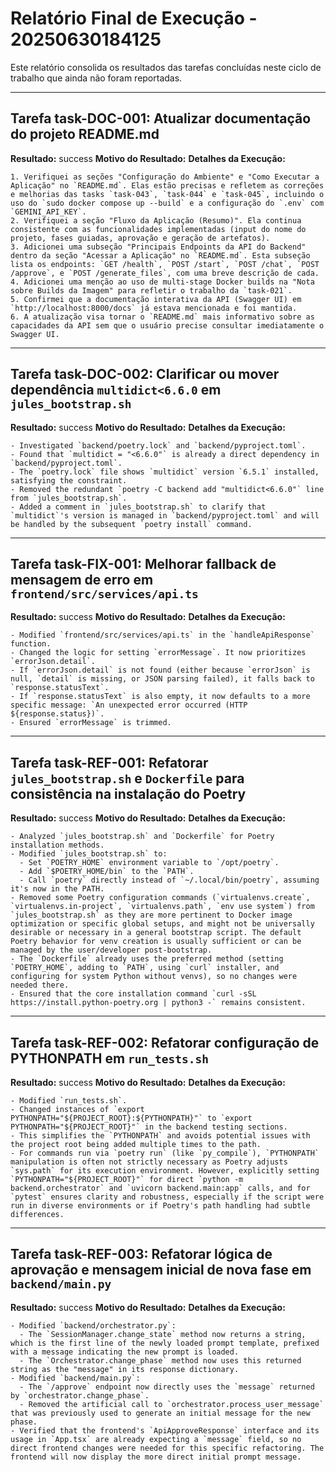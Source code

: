 # Relatório Final de Execução - 20250630184125

Este relatório consolida os resultados das tarefas concluídas neste ciclo de trabalho que ainda não foram reportadas.

---
## Tarefa task-DOC-001: Atualizar documentação do projeto README.md

**Resultado:** success
**Motivo do Resultado:**
**Detalhes da Execução:**
```text
1. Verifiquei as seções "Configuração do Ambiente" e "Como Executar a Aplicação" no `README.md`. Elas estão precisas e refletem as correções e melhorias das tasks `task-043`, `task-044` e `task-045`, incluindo o uso do `sudo docker compose up --build` e a configuração do `.env` com `GEMINI_API_KEY`.
2. Verifiquei a seção "Fluxo da Aplicação (Resumo)". Ela continua consistente com as funcionalidades implementadas (input do nome do projeto, fases guiadas, aprovação e geração de artefatos).
3. Adicionei uma subseção "Principais Endpoints da API do Backend" dentro da seção "Acessar a Aplicação" no `README.md`. Esta subseção lista os endpoints: `GET /health`, `POST /start`, `POST /chat`, `POST /approve`, e `POST /generate_files`, com uma breve descrição de cada.
4. Adicionei uma menção ao uso de multi-stage Docker builds na "Nota sobre Builds da Imagem" para refletir o trabalho da `task-021`.
5. Confirmei que a documentação interativa da API (Swagger UI) em `http://localhost:8000/docs` já estava mencionada e foi mantida.
6. A atualização visa tornar o `README.md` mais informativo sobre as capacidades da API sem que o usuário precise consultar imediatamente o Swagger UI.
```
---
## Tarefa task-DOC-002: Clarificar ou mover dependência `multidict<6.6.0` em `jules_bootstrap.sh`

**Resultado:** success
**Motivo do Resultado:**
**Detalhes da Execução:**
```text
- Investigated `backend/poetry.lock` and `backend/pyproject.toml`.
- Found that `multidict = "<6.6.0"` is already a direct dependency in `backend/pyproject.toml`.
- The `poetry.lock` file shows `multidict` version `6.5.1` installed, satisfying the constraint.
- Removed the redundant `poetry -C backend add "multidict<6.6.0"` line from `jules_bootstrap.sh`.
- Added a comment in `jules_bootstrap.sh` to clarify that `multidict`'s version is managed in `backend/pyproject.toml` and will be handled by the subsequent `poetry install` command.
```
---
## Tarefa task-FIX-001: Melhorar fallback de mensagem de erro em `frontend/src/services/api.ts`

**Resultado:** success
**Motivo do Resultado:**
**Detalhes da Execução:**
```text
- Modified `frontend/src/services/api.ts` in the `handleApiResponse` function.
- Changed the logic for setting `errorMessage`. It now prioritizes `errorJson.detail`.
- If `errorJson.detail` is not found (either because `errorJson` is null, `detail` is missing, or JSON parsing failed), it falls back to `response.statusText`.
- If `response.statusText` is also empty, it now defaults to a more specific message: `An unexpected error occurred (HTTP ${response.status})`.
- Ensured `errorMessage` is trimmed.
```
---
## Tarefa task-REF-001: Refatorar `jules_bootstrap.sh` e `Dockerfile` para consistência na instalação do Poetry

**Resultado:** success
**Motivo do Resultado:**
**Detalhes da Execução:**
```text
- Analyzed `jules_bootstrap.sh` and `Dockerfile` for Poetry installation methods.
- Modified `jules_bootstrap.sh` to:
  - Set `POETRY_HOME` environment variable to `/opt/poetry`.
  - Add `$POETRY_HOME/bin` to the `PATH`.
  - Call `poetry` directly instead of `~/.local/bin/poetry`, assuming it's now in the PATH.
- Removed some Poetry configuration commands (`virtualenvs.create`, `virtualenvs.in-project`, `virtualenvs.path`, `env use system`) from `jules_bootstrap.sh` as they are more pertinent to Docker image optimization or specific global setups, and might not be universally desirable or necessary in a general bootstrap script. The default Poetry behavior for venv creation is usually sufficient or can be managed by the user/developer post-bootstrap.
- The `Dockerfile` already uses the preferred method (setting `POETRY_HOME`, adding to `PATH`, using `curl` installer, and configuring for system Python without venvs), so no changes were needed there.
- Ensured that the core installation command `curl -sSL https://install.python-poetry.org | python3 -` remains consistent.
```
---
## Tarefa task-REF-002: Refatorar configuração de PYTHONPATH em `run_tests.sh`

**Resultado:** success
**Motivo do Resultado:**
**Detalhes da Execução:**
```text
- Modified `run_tests.sh`.
- Changed instances of `export PYTHONPATH="${PROJECT_ROOT}:${PYTHONPATH}"` to `export PYTHONPATH="${PROJECT_ROOT}"` in the backend testing sections.
- This simplifies the `PYTHONPATH` and avoids potential issues with the project root being added multiple times to the path.
- For commands run via `poetry run` (like `py_compile`), `PYTHONPATH` manipulation is often not strictly necessary as Poetry adjusts `sys.path` for its execution environment. However, explicitly setting `PYTHONPATH="${PROJECT_ROOT}"` for direct `python -m backend.orchestrator` and `uvicorn backend.main:app` calls, and for `pytest` ensures clarity and robustness, especially if the script were run in diverse environments or if Poetry's path handling had subtle differences.
```
---
## Tarefa task-REF-003: Refatorar lógica de aprovação e mensagem inicial de nova fase em `backend/main.py`

**Resultado:** success
**Motivo do Resultado:**
**Detalhes da Execução:**
```text
- Modified `backend/orchestrator.py`:
  - The `SessionManager.change_state` method now returns a string, which is the first line of the newly loaded prompt template, prefixed with a message indicating the new prompt is loaded.
  - The `Orchestrator.change_phase` method now uses this returned string as the "message" in its response dictionary.
- Modified `backend/main.py`:
  - The `/approve` endpoint now directly uses the `message` returned by `orchestrator.change_phase`.
  - Removed the artificial call to `orchestrator.process_user_message` that was previously used to generate an initial message for the new phase.
- Verified that the frontend's `ApiApproveResponse` interface and its usage in `App.tsx` are already expecting a `message` field, so no direct frontend changes were needed for this specific refactoring. The frontend will now display the more direct initial prompt message.
```
